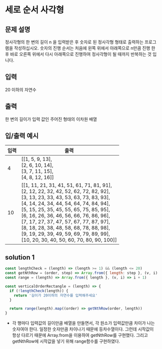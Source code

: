 # 세로 순서 사각형

## 문제 설명
정사각형의 한 변의 길이 n 을 입력받은 후 숫자로 된 정사각형 형태로 출력하는 프로그램을 작성하십시오. 
숫자의 진행 순서는 처음에 왼쪽 위에서 아래쪽으로 n만큼 진행 한 후 바로 오른쪽 위에서 다시 아래쪽으로 진행하여 정사각형이 될 때까지 반복하는 것 입니다.

## 입력
20 이하의 자연수

## 출력
한 변의 길이가 입력 값인 주어진 형태의 이차원 배열

## 입/출력 예시
입력           | 출력 
------------- | ---------
4 | [[1, 5, 9, 13],<br>[2, 6, 10, 14],<br>[3, 7, 11, 15],<br>[4, 8, 12, 16]] 
10| [[1, 11, 21, 31, 41, 51, 61, 71, 81, 91],<br>[2, 12, 22, 32, 42, 52, 62, 72, 82, 92],<br>[3, 13, 23, 33, 43, 53, 63, 73, 83, 93],<br>[4, 14, 24, 34, 44, 54, 64, 74, 84, 94],<br>[5, 15, 25, 35, 45, 55, 65, 75, 85, 95],<br>[6, 16, 26, 36, 46, 56, 66, 76, 86, 96],<br>[7, 17, 27, 37, 47, 57, 67, 77, 87, 97],<br>[8, 18, 28, 38, 48, 58, 68, 78, 88, 98],<br>[9, 19, 29, 39, 49, 59, 69, 79, 89, 99],<br>[10, 20, 30, 40, 50, 60, 70, 80, 90, 100]]


## solution 1
```javascript
const lengthCheck = (length) => (length >= 1) && (length <= 20)
const getNthRow = (order, step) => Array.from({ length: step }, (v, i) => order + (step * i))
const range = (length) => Array.from({ length }, (v, i) => i + 1)

const verticalOrderRectangle = (length) => {
  if (!lengthCheck(length)) {
    return '길이가 20이하의 자연수를 입력해주세요'
  }

  return range(length).map((order) => getNthRow(order, length))
}
```

* 각 행마다 입력값의 길이만큼 배열을 만들면서, 각 원소가 입력값만큼 차이가 나는 숫자여야 한다. 일정한 숫자만큼 차이나기 때문에 등차수열이다. 그런데 시작값이 항상 다르기 때문에 Array.from을 이용하여 getNthRow를 구현했다. 그리고 getNthRow에 시작값을 넣기 위해 range함수를 구현하였다.
